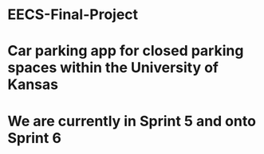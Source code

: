 # EECS-Final-Project
# Car parking app for closed parking spaces within the University of Kansas
# We are currently in Sprint 5 and onto Sprint 6
